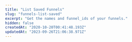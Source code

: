 ```yaml
---
title: "List Saved Funnels"
slug: "funnels-list-saved"
excerpt: "Get the names and funnel_ids of your funnels."
hidden: false
createdAt: "2020-10-20T00:41:48.193Z"
updatedAt: "2023-09-26T21:06:38.971Z"
---
```

